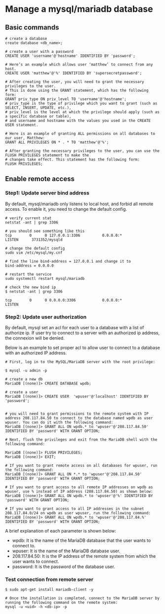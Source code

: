 # Manage a mysql/mariadb database

## Basic commands 
```mysql
# create a database
create database <db_name>;

# create a user with a password
CREATE USER 'username'@'hostname' IDENTIFIED BY 'password';

# Here’s an example which allows user ‘matthew’ to connect from any host.
CREATE USER 'matthew'@'%' IDENTIFIED BY 'supersecretpassword';

# After creating the user, you will need to grant the necessary privileges to the user. 
# This is done using the GRANT statement, which has the following form:
GRANT priv_type ON priv_level TO 'username'@'hostname';
# priv_type is the type of privilege which you want to grant (such as SELECT, INSERT, UPDATE, etc.), 
# priv_level is the level at which the privilege should apply (such as a specific database or table), 
# and username and hostname with the values you used in the CREATE USER statement.

# Here is an example of granting ALL permissions on all databases to our user, Matthew:
GRANT ALL PRIVILEGES ON * . * TO 'matthew'@'%';

# After granting the necessary privileges to the user, you can use the FLUSH PRIVILEGES statement to make the 
# changes take effect. This statement has the following form:
FLUSH PRIVILEGES;
```

## Enable remote access

### Step1: Update server bind address

By default, mysql/mariadb only listens to local host, and forbid all remote access. To enable it, you need to change
the default config.

```shell
# verify current stat
netstat -ant | grep 3306

# you should see something like this
tcp        0      0 127.0.0.1:3306          0.0.0.0:*               LISTEN      3731352/mysqld  
 
# change the default config
sudo vim /etc/mysql/my.cnf

# find the line bind-address = 127.0.0.1 and change it to 
bind-address = 0.0.0.0

# restart the service 
sudo systemctl restart mysql/mariadb

# check the new bind ip
$ netstat -ant | grep 3306

tcp        0      0 0.0.0.0:3306            0.0.0.0:*               LISTEN
```

### Step2: Update user authorization

By default, mysql set an acl for each user to a database with a list of authorize ip. If user try to connect to a server
with an authorized ip address, the connexion will be denied.

Below is an example to set proper acl to allow user to connect to a database with an authorized IP address.

```shell
# First, log in to the MySQL/MariaDB server with the root privilege:

$ mysql -u admin -p

# create a new db
MariaDB [(none)]> CREATE DATABASE wpdb;

# create a user 
MariaDB [(none)]> CREATE USER  'wpuser'@'localhost' IDENTIFIED BY 'password';


# you will need to grant permissions to the remote system with IP address 208.117.84.50 to connect to the database named wpdb as user wpuser. You can do it with the following command:
MariaDB [(none)]> GRANT ALL ON wpdb.* to 'wpuser'@'208.117.84.50' IDENTIFIED BY 'password' WITH GRANT OPTION;

# Next, flush the privileges and exit from the MariaDB shell with the following command:

MariaDB [(none)]> FLUSH PRIVILEGES;
MariaDB [(none)]> EXIT;

# If you want to grant remote access on all databases for wpuser, run the following command:
MariaDB [(none)]> GRANT ALL ON *.* to 'wpuser'@'208.117.84.50' IDENTIFIED BY 'password' WITH GRANT OPTION;

# If you want to grant access to all remote IP addresses on wpdb as wpuser, use % instead of IP address (208.117.84.50) as shown below:
MariaDB [(none)]> GRANT ALL ON wpdb.* to 'wpuser'@'%' IDENTIFIED BY 'password' WITH GRANT OPTION;

# If you want to grant access to all IP addresses in the subnet 208.117.84.0/24 on wpdb as user wpuser, run the following command:
MariaDB [(none)]> GRANT ALL ON wpdb.* to 'wpuser'@'208.117.84.%' IDENTIFIED BY 'password' WITH GRANT OPTION;
```

A brief explanation of each parameter is shown below:

- wpdb: It is the name of the MariaDB database that the user wants to connect to.
- wpuser: It is the name of the MariaDB database user.
- 208.117.84.50: It is the IP address of the remote system from which the user wants to connect.
- password: It is the password of the database user.

### Test connection from remote server

```shell
$ sudo apt-get install mariadb-client -y

# Once the installation is completed, connect to the MariaDB server by running the following command on the remote system:
mysql -u <uid> -h <db-ip> -p
```





